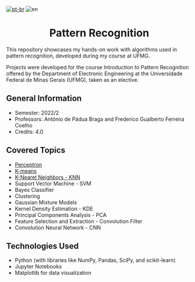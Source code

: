 [![pt-br](https://img.shields.io/badge/lang-pt--br-green?style=flat-square)](https://github.com/Roberta-Pereira/reconhecimento-de-padroes/blob/main/README-pt-br.md)
![en](https://img.shields.io/badge/lang-en-red?style=flat-square)

<h1 align='center'> Pattern Recognition </h1> 

<p> This repository showcases my hands-on work with algorithms used in pattern recognition, developed during my course at UFMG. 

Projects were developed for the course Introduction to Pattern Recognition offered by the Department of Electronic Engineering at the Universidade Federal de Minas Gerais (UFMG), taken as an elective.

</p> 

<h2> General Information </h2>

- Semester: 2022/2
- Professors: Antônio de Pádua Braga and Frederico Gualberto Ferreira Coelho
- Credits: 4.0

<h2> Covered Topics </h2>

- [Perceptron](https://github.com/Roberta-Pereira/reconhecimento-de-padroes/tree/main/perceptron)
- [K-means](https://github.com/Roberta-Pereira/reconhecimento-de-padroes/tree/main/k-means)
- [K-Nearet Neighbors - KNN](https://github.com/Roberta-Pereira/reconhecimento-de-padroes/tree/main/knn)
- Support Vector Machine - SVM
- Bayes Classifier
- Clustering
- Gaussian Mixture Models
- Kernel Density Estimation - KDE
- Principal Components Analysis - PCA
- Feature Selection and Extraction - Convolution Filter
- Convolution Neural Network - CNN

<h2> Technologies Used </h2>

- Python (with libraries like NumPy, Pandas, SciPy, and scikit-learn)
- Jupyter Notebooks
- Matplotlib for data visualization
